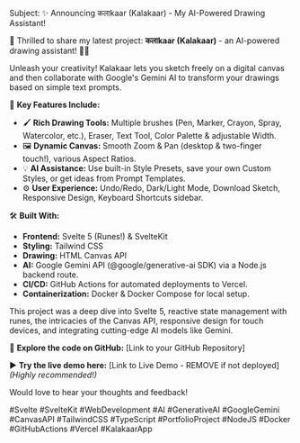 Subject: ✨ Announcing कलाkaar (Kalakaar) - My AI-Powered Drawing Assistant!

🚀 Thrilled to share my latest project: **कलाkaar (Kalakaar)** - an AI-powered drawing assistant! 🎨✨

Unleash your creativity! Kalakaar lets you sketch freely on a digital canvas and then collaborate with Google's Gemini AI to transform your drawings based on simple text prompts.

🌟 **Key Features Include:**

*   🖌️ **Rich Drawing Tools:** Multiple brushes (Pen, Marker, Crayon, Spray, Watercolor, etc.), Eraser, Text Tool, Color Palette & adjustable Width.
*   🖼️ **Dynamic Canvas:** Smooth Zoom & Pan (desktop & two-finger touch!), various Aspect Ratios.
*   💡 **AI Assistance:** Use built-in Style Presets, save your own Custom Styles, or get ideas from Prompt Templates.
*   ⚙️ **User Experience:** Undo/Redo, Dark/Light Mode, Download Sketch, Responsive Design, Keyboard Shortcuts sidebar.

🛠️ **Built With:**

*   **Frontend:** Svelte 5 (Runes!) & SvelteKit
*   **Styling:** Tailwind CSS
*   **Drawing:** HTML Canvas API
*   **AI:** Google Gemini API (@google/generative-ai SDK) via a Node.js backend route.
*   **CI/CD:** GitHub Actions for automated deployments to Vercel.
*   **Containerization:** Docker & Docker Compose for local setup.

This project was a deep dive into Svelte 5, reactive state management with runes, the intricacies of the Canvas API, responsive design for touch devices, and integrating cutting-edge AI models like Gemini.

🔗 **Explore the code on GitHub:** [Link to your GitHub Repository]

▶️ **Try the live demo here:** [Link to Live Demo - REMOVE if not deployed] *(Highly recommended!)*

Would love to hear your thoughts and feedback!

\#Svelte \#SvelteKit \#WebDevelopment \#AI \#GenerativeAI \#GoogleGemini \#CanvasAPI \#TailwindCSS \#TypeScript \#PortfolioProject \#NodeJS \#Docker \#GitHubActions \#Vercel \#KalakaarApp